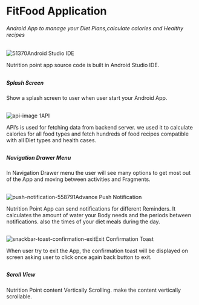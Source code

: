 # FitFood Application
###### Android App to manage your Diet Plans,calculate calories and Healthy recipes 


![51370](https://user-images.githubusercontent.com/8544010/45599716-c39dfa00-b9f0-11e8-8e77-f7306ecbd3ff.png)Android Studio IDE

Nutrition point app source code is built in Android Studio IDE.

##


##### Splash Screen
Show a splash screen to user when user start your Android App.

##

![api-image 1](https://user-images.githubusercontent.com/8544010/45600389-4e382680-b9fc-11e8-9b4d-11f7aa67a80b.png)API

API’s is used for fetching data from backend server. we used it to calculate calories for all food types and fetch hundreds of food recipes compatible with all Diet types and health cases.

##

##### Navigation Drawer Menu
In Navigation Drawer menu the user will see many options to get most out of the App and moving between activities and Fragments.

##

![push-notification-558791](https://user-images.githubusercontent.com/8544010/45599983-ae779a00-b9f5-11e8-91a3-4fb9d44b4967.png)Advance Push Notification

Nutrition Point App can send notifications for different Reminders. It calculates the amount of water your Body needs and the periods between notifications. also the times of your diet meals during the day. 

##

![snackbar-toast-confirmation-exit](https://user-images.githubusercontent.com/8544010/45599999-fa2a4380-b9f5-11e8-84e5-aa96ed7c3701.png)Exit Confirmation Toast

When user try to exit the App, the confirmation  toast will be displayed on screen asking user to click once again back button to exit.

##

##### Scroll View

Nutrition Point content Vertically Scrolling. make the content vertically scrollable.







